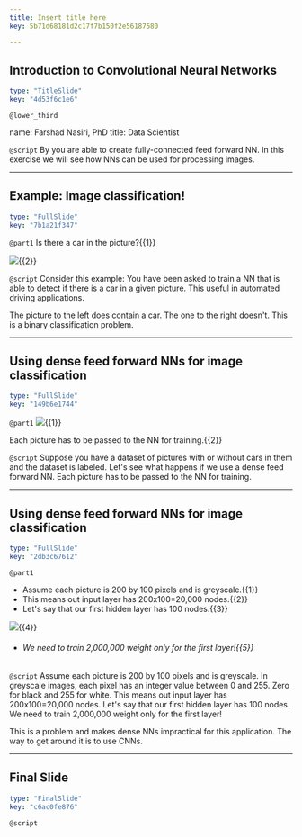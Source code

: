 ```yaml
---
title: Insert title here
key: 5b71d68181d2c17f7b150f2e56187580

---
```

## Introduction to Convolutional Neural Networks

```yaml
type: "TitleSlide"
key: "4d53f6c1e6"
```

`@lower_third`

name: Farshad Nasiri, PhD
title: Data Scientist


`@script`
By you are able to create fully-connected feed forward NN. In this exercise we will see how NNs can be used for processing images.


---
## Example: Image classification!

```yaml
type: "FullSlide"
key: "7b1a21f347"
```

`@part1`
Is there a car in the picture?{{1}}

![](http://assets.datacamp.com/production/repositories/4036/datasets/4a9637f9cc49c0a9b590b487354a614196e9bedd/bothPics.jpg){{2}}


`@script`
Consider this example: You have been asked to train a NN that is able to detect if there is a car in a given picture. This useful in automated driving applications.

The picture to the left does contain a car. The one to the right doesn't. This is a binary classification problem.


---
## Using dense feed forward NNs for image classification

```yaml
type: "FullSlide"
key: "149b6e1744"
```

`@part1`
![](http://assets.datacamp.com/production/repositories/4036/datasets/075ac14bdab3b3169a016460cdd06226ddb79933/dataset.jpg){{1}}

Each picture has to be passed to the NN for training.{{2}}


`@script`
Suppose you have a dataset of pictures with or without cars in them and the dataset is labeled. Let's see what happens if we use a dense feed forward NN.
Each picture has to be passed to the NN for training.


---
## Using dense feed forward NNs for image classification

```yaml
type: "FullSlide"
key: "2db3c67612"
```

`@part1`
- Assume each picture is 200 by 100 pixels and is greyscale.{{1}}
- This means out input layer has 200x100=20,000 nodes.{{2}}
- Let's say that our first hidden layer has 100 nodes.{{3}}

![](http://assets.datacamp.com/production/repositories/4036/datasets/4c32cb3fa77d5b1728be010ae4b6cbf7ac854f7c/layers_small.png){{4}}
- ###### We need to train 2,000,000 weight only for the first layer!{{5}}


`@script`
Assume each picture is 200 by 100 pixels and is greyscale. In greyscale images, each pixel has an integer value between 0 and 255. Zero for black and 255 for white.
This means out input layer has 200x100=20,000 nodes.
Let's say that our first hidden layer has 100 nodes.
We need to train 2,000,000 weight only for the first layer!

This is a problem and makes dense NNs impractical for this application. The way to get around it is to use CNNs.


---
## Final Slide

```yaml
type: "FinalSlide"
key: "c6ac0fe876"
```

`@script`



